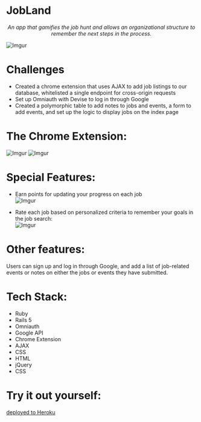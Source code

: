 
# JobLand 
<p align="center"> 
  <em> An app that gamifies the job hunt and allows an organizational structure to remember the next steps in the process. </em>
</p>

![Imgur](https://i.imgur.com/5zGlbLq.png)



# Challenges 

* Created a chrome extension that uses AJAX to add job listings to our database, whitelisted a single endpoint for cross-origin requests
* Set up Omniauth with Devise to log in through Google 
* Created a polymorphic table to add notes to jobs and events, a form to add events, and set up the logic to display jobs on the index page

# The Chrome Extension: 
![Imgur](https://i.imgur.com/YkBPaTG.png)  ![Imgur](https://i.imgur.com/hMzt78j.png)

# Special Features: 

* Earn points for updating your progress on each job <br>
![Imgur](https://i.imgur.com/5cPh3B4.png) <br>

* Rate each job based on personalized criteria to remember your goals in the job search: <br>
![Imgur](https://i.imgur.com/fT0Hh08.png) <br>

# Other features:

Users can sign up and log in through Google, and add a list of job-related events or notes on either the jobs or events they have submitted. 


# Tech Stack:
* Ruby
* Rails 5
* Omniauth
* Google API
* Chrome Extension
* AJAX 
* CSS
* HTML
* jQuery
* CSS

# Try it out yourself:
[deployed to Heroku](https://joblanddbc.herokuapp.com/)
